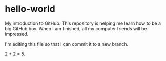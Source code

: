 # hello-world
My introduction to GitHub. This repository is helping me learn how to be a big GitHub boy. When I am finished, all my computer friends will be impressed.

I'm editing this file so that I can commit it to a new branch.

2 + 2 = 5.
